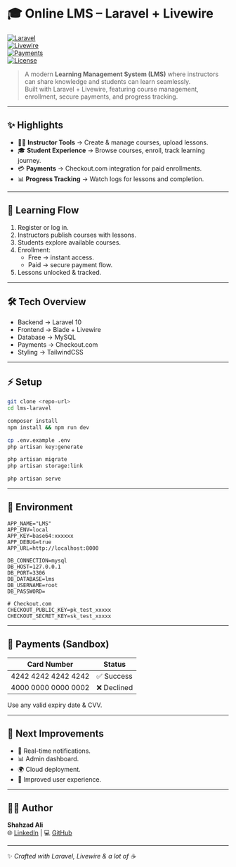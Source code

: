 # 🎓 Online LMS – Laravel + Livewire  

[![Laravel](https://img.shields.io/badge/Laravel-12.x-red?logo=laravel)](https://laravel.com)  
[![Livewire](https://img.shields.io/badge/Livewire-3.x-purple?logo=livewire)](https://livewire.laravel.com/)  
[![Payments](https://img.shields.io/badge/Payments-Checkout.com-blue)](https://www.checkout.com/)  
[![License](https://img.shields.io/badge/license-MIT-green)](#)  

> A modern **Learning Management System (LMS)** where instructors can share knowledge and students can learn seamlessly.  
> Built with Laravel + Livewire, featuring course management, enrollment, secure payments, and progress tracking.  

---

## ✨ Highlights  

- 👨‍🏫 **Instructor Tools** → Create & manage courses, upload lessons.  
- 🎓 **Student Experience** → Browse courses, enroll, track learning journey.  
- 💳 **Payments** → Checkout.com integration for paid enrollments.  
- 📊 **Progress Tracking** → Watch logs for lessons and completion.  

---

## 🔗 Learning Flow  

1. Register or log in.  
2. Instructors publish courses with lessons.  
3. Students explore available courses.  
4. Enrollment:  
   - Free → instant access.  
   - Paid → secure payment flow.  
5. Lessons unlocked & tracked.  

---

## 🛠️ Tech Overview  

- Backend → Laravel 10  
- Frontend → Blade + Livewire  
- Database → MySQL  
- Payments → Checkout.com  
- Styling → TailwindCSS  

---

## ⚡ Setup  

```bash
git clone <repo-url>
cd lms-laravel

composer install
npm install && npm run dev

cp .env.example .env
php artisan key:generate

php artisan migrate
php artisan storage:link

php artisan serve
```

---

## 🔑 Environment  

```env
APP_NAME="LMS"
APP_ENV=local
APP_KEY=base64:xxxxxx
APP_DEBUG=true
APP_URL=http://localhost:8000

DB_CONNECTION=mysql
DB_HOST=127.0.0.1
DB_PORT=3306
DB_DATABASE=lms
DB_USERNAME=root
DB_PASSWORD=

# Checkout.com
CHECKOUT_PUBLIC_KEY=pk_test_xxxxx
CHECKOUT_SECRET_KEY=sk_test_xxxxx
```

---

## 🧪 Payments (Sandbox)  

| Card Number          | Status      |
|----------------------|-------------|
| 4242 4242 4242 4242 | ✅ Success   |
| 4000 0000 0000 0002 | ❌ Declined  |

Use any valid expiry date & CVV.  

---

## 🎯 Next Improvements

- 🔔 Real-time notifications.  
- 📊 Admin dashboard.  
- 🌍 Cloud deployment.  
- 🎨 Improved user experience.  

---

## 👨‍💻 Author  

**Shahzad Ali**  
🌐 [LinkedIn](https://www.linkedin.com/in/shahzadali035) | 💻 [GitHub](https://github.com/)  

---

✨ *Crafted with Laravel, Livewire & a lot of ☕*  